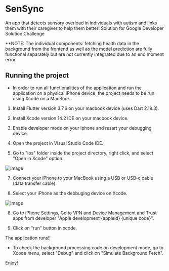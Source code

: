 # SenSync

An app that detects sensory overload in individuals with autism and links them with their caregiver to help them better! Solution for Google Developer Solution Challenge

**NOTE: 
The individual components: fetching health data in the background from the frontend as well as the model prediction are fully functional separately but are not currently integrated due to an end moment error.

## Running the project

* In order to run all functionalities of the application and run the application on a physical iPhone device, the project needs to be run using Xcode on a MacBook.

1. Install Flutter version 3.7.6 on your macbook device (uses Dart 2.19.3).

2. Install Xcode version 14.2 IDE on your macbook device.

3. Enable developer mode on your iphone and resart your debugging device.

4. Open the project in Visual Studio Code IDE.

5. Go to "ios" folder inside the project directory, right click, and select "Open in Xcode" option. 

![image](https://user-images.githubusercontent.com/84574733/229269569-236725ce-e934-4c2f-aeaf-ede191abeef6.png)

7. Connect your iPhone to your MacBook using a USB or USB-c cable (data transfer cable).

7. Select your iPhone as the debbuging device on Xcode.

![image](https://user-images.githubusercontent.com/84574733/229269592-7fdd9f2a-3b1e-4915-8a7f-45938689a763.png)


8. Go to iPhone Settings, Go to VPN and Device Management and Trust apps from developer "Apple development {appleid} {unique code}".

9. Click on "run" button in xcode.

The application runs!!

* To check the background processing code on development mode, go to Xcode menu, select "Debug" and click on "Simulate Background Fetch".

Enjoy!


